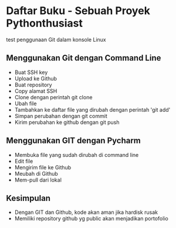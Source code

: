 # Daftar Buku - Sebuah Proyek Pythonthusiast
test penggunaan Git dalam konsole Linux

## Menggunakan Git dengan Command Line
- Buat SSH key
- Upload ke Github
- Buat repository
- Copy alamat SSH
- Clone dengan perintah git clone <alamat ssh>
- Ubah file
- Tambahkan ke daftar file yang dirubah dengan perintah 'git add'
- Simpan perubahan dengan git commit
- Kirim perubahan ke github dengan git push

## Menggunakan GIT dengan Pycharm
- Membuka file yang sudah dirubah di command line
- Edit file
- Mengirim file ke Github
- Meubah di Github
- Mem-pull dari lokal

## Kesimpulan
- Dengan GIT dan Github, kode akan aman jika hardisk rusak
- Memiliki repository github yg public akan menjadikan portofolio